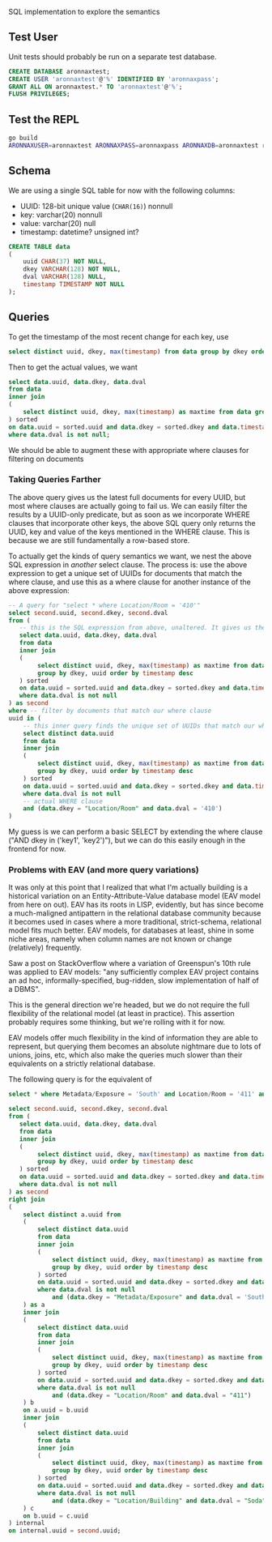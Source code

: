SQL implementation to explore the semantics

## Test User
Unit tests should probably be run on a separate test database.

```sql
CREATE DATABASE aronnaxtest;
CREATE USER 'aronnaxtest'@'%' IDENTIFIED BY 'aronnaxpass';
GRANT ALL ON aronnaxtest.* TO 'aronnaxtest'@'%';
FLUSH PRIVILEGES;
```

## Test the REPL

```bash
go build
ARONNAXUSER=aronnaxtest ARONNAXPASS=aronnaxpass ARONNAXDB=aronnaxtest rlwrap ./sql
```

## Schema

We are using a single SQL table for now with the following columns:

* UUID: 128-bit unique value (`CHAR(16)`) nonnull
* key: varchar(20) nonnull
* value: varchar(20) null
* timestamp: datetime? unsigned int?

```sql
CREATE TABLE data
(
    uuid CHAR(37) NOT NULL,
    dkey VARCHAR(128) NOT NULL,
    dval VARCHAR(128) NULL,
    timestamp TIMESTAMP NOT NULL
);
```

## Queries

To get the timestamp of the most recent change for each key, use

```sql
select distinct uuid, dkey, max(timestamp) from data group by dkey order by timestamp desc;
```

Then to get the actual values, we want

```sql
select data.uuid, data.dkey, data.dval
from data
inner join
(
    select distinct uuid, dkey, max(timestamp) as maxtime from data group by dkey, uuid order by timestamp desc
) sorted
on data.uuid = sorted.uuid and data.dkey = sorted.dkey and data.timestamp = sorted.maxtime
where data.dval is not null;
```

We should be able to augment these with appropriate where clauses for filtering on documents

### Taking Queries Farther

The above query gives us the latest full documents for every UUID, but most where clauses are actually going
to fail us. We can easily filter the results by a UUID-only predicate, but as soon as we incorporate WHERE clauses
that incorporate other keys, the above SQL query only returns the UUID, key and value of the keys mentioned in the
WHERE clause. This is because we are still fundamentally a row-based store.

To actually get the kinds of query semantics we want, we nest the above SQL expression in *another* select clause.
The process is: use the above expression to get a unique set of UUIDs for documents that match the where clause,
and use this as a where clause for another instance of the above expression:

```sql
-- A query for "select * where Location/Room = '410'"
select second.uuid, second.dkey, second.dval
from (
   -- this is the SQL expression from above, unaltered. It gives us the full document
   select data.uuid, data.dkey, data.dval
   from data
   inner join
   (
        select distinct uuid, dkey, max(timestamp) as maxtime from data
        group by dkey, uuid order by timestamp desc
   ) sorted
   on data.uuid = sorted.uuid and data.dkey = sorted.dkey and data.timestamp = sorted.maxtime
   where data.dval is not null
) as second
where -- filter by documents that match our where clause
uuid in (
    -- this inner query finds the unique set of UUIDs that match our where clause
    select distinct data.uuid
    from data
    inner join
    (
        select distinct uuid, dkey, max(timestamp) as maxtime from data
        group by dkey, uuid order by timestamp desc
    ) sorted
    on data.uuid = sorted.uuid and data.dkey = sorted.dkey and data.timestamp = sorted.maxtime
    where data.dval is not null
    -- actual WHERE clause
    and (data.dkey = "Location/Room" and data.dval = '410')
)
```

My guess is we can perform a basic SELECT by extending the where clause ("AND dkey in ('key1', 'key2')"), but we can do
this easily enough in the frontend for now.

### Problems with EAV (and more query variations)

It was only at this point that I realized that what I'm actually building is a
historical variation on an Entity-Attribute-Value database model (EAV model
from here on out). EAV has its roots in LISP, evidently, but has since become a
much-maligned antipattern in the relational database community because it becomes used
in cases where a more traditional, strict-schema, relational model fits much
better. EAV models, for databases at least, shine in some niche areas, namely
when column names are not known or change (relatively) frequently.

Saw a post on StackOverflow where a variation of Greenspun's 10th rule was
applied to EAV models: "any sufficiently complex EAV project contains an ad
hoc, informally-specified, bug-ridden, slow implementation of half of a DBMS".

This is the general direction we're headed, but we do not require the full
flexibility of the relational model (at least in practice). This assertion
probably requires some thinking, but we're rolling with it for now.

EAV models offer much flexibility in the kind of information they are able to
represent, but querying them becomes an absolute nightmare due to lots of unions, joins, etc,
which also make the queries much slower than their equivalents on a strictly relational database.

The following query is for  the equivalent of
```sql
select * where Metadata/Exposure = 'South' and Location/Room = '411' and Location/Building = 'Soda'
```

```sql
select second.uuid, second.dkey, second.dval
from (
   select data.uuid, data.dkey, data.dval
   from data
   inner join
   (
        select distinct uuid, dkey, max(timestamp) as maxtime from data
        group by dkey, uuid order by timestamp desc
   ) sorted
   on data.uuid = sorted.uuid and data.dkey = sorted.dkey and data.timestamp = sorted.maxtime
   where data.dval is not null
) as second
right join
(
    select distinct a.uuid from
    (
        select distinct data.uuid
        from data
        inner join
        (
            select distinct uuid, dkey, max(timestamp) as maxtime from data
            group by dkey, uuid order by timestamp desc
        ) sorted
        on data.uuid = sorted.uuid and data.dkey = sorted.dkey and data.timestamp = sorted.maxtime
        where data.dval is not null
            and (data.dkey = "Metadata/Exposure" and data.dval = 'South')
    ) as a
    inner join
    (
        select distinct data.uuid
        from data
        inner join
        (
            select distinct uuid, dkey, max(timestamp) as maxtime from data
            group by dkey, uuid order by timestamp desc
        ) sorted
        on data.uuid = sorted.uuid and data.dkey = sorted.dkey and data.timestamp = sorted.maxtime
        where data.dval is not null
            and (data.dkey = "Location/Room" and data.dval = "411")
    ) b
    on a.uuid = b.uuid
    inner join
    (
        select distinct data.uuid
        from data
        inner join
        (
            select distinct uuid, dkey, max(timestamp) as maxtime from data
            group by dkey, uuid order by timestamp desc
        ) sorted
        on data.uuid = sorted.uuid and data.dkey = sorted.dkey and data.timestamp = sorted.maxtime
        where data.dval is not null
            and (data.dkey = "Location/Building" and data.dval = "Soda")
    ) c
    on b.uuid = c.uuid
) internal
on internal.uuid = second.uuid;
```

